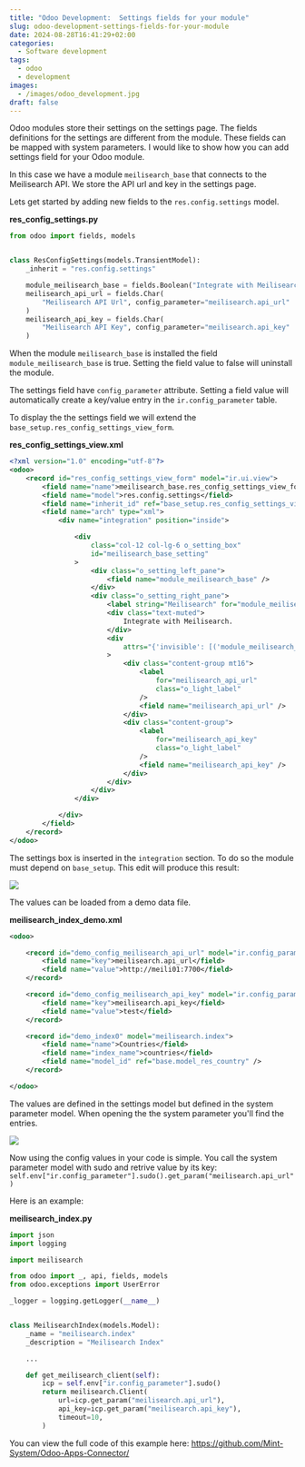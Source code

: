 ```yaml
---
title: "Odoo Development:  Settings fields for your module"
slug: odoo-development-settings-fields-for-your-module
date: 2024-08-28T16:41:29+02:00
categories:
  - Software development
tags:
  - odoo
  - development
images:
  - /images/odoo_development.jpg
draft: false
---
```


Odoo modules store their settings on the settings page. The fields definitions for the settings are different from the module. These fields can be mapped with system parameters. I  would like to show how you can add settings field for your Odoo module. 

<!--more-->

In this case we have a module `meilisearch_base` that connects to the Meilisearch API. We store the API url and key in the settings page. 

Lets get started by adding new fields to the `res.config.settings` model.

**res_config_settings.py**

```python
from odoo import fields, models


class ResConfigSettings(models.TransientModel):
    _inherit = "res.config.settings"

    module_meilisearch_base = fields.Boolean("Integrate with Meilisearch")
    meilisearch_api_url = fields.Char(
        "Meilisearch API Url", config_parameter="meilisearch.api_url"
    )
    meilisearch_api_key = fields.Char(
        "Meilisearch API Key", config_parameter="meilisearch.api_key"
    )
```

When the module `meilisearch_base` is installed the field `module_meilisearch_base`
 is true. Setting the field value to false will uninstall the module.

The settings field have `config_parameter` attribute. Setting a field value will automatically create a key/value entry in the `ir.config_parameter` table.

To display the the settings field we will extend the `base_setup.res_config_settings_view_form`.
 
 **res_config_settings_view.xml**

```xml
<?xml version="1.0" encoding="utf-8"?>
<odoo>
    <record id="res_config_settings_view_form" model="ir.ui.view">
        <field name="name">meilisearch_base.res_config_settings_view_form</field>
        <field name="model">res.config.settings</field>
        <field name="inherit_id" ref="base_setup.res_config_settings_view_form" />
        <field name="arch" type="xml">
            <div name="integration" position="inside">

                <div
                    class="col-12 col-lg-6 o_setting_box"
                    id="meilisearch_base_setting"
                >
                    <div class="o_setting_left_pane">
                        <field name="module_meilisearch_base" />
                    </div>
                    <div class="o_setting_right_pane">
                        <label string="Meilisearch" for="module_meilisearch_base" />
                        <div class="text-muted">
                            Integrate with Meilisearch.
                        </div>
                        <div
                            attrs="{'invisible': [('module_meilisearch_base', '=', False)]}"
                        >
                            <div class="content-group mt16">
                                <label
                                    for="meilisearch_api_url"
                                    class="o_light_label"
                                />
                                <field name="meilisearch_api_url" />
                            </div>
                            <div class="content-group">
                                <label
                                    for="meilisearch_api_key"
                                    class="o_light_label"
                                />
                                <field name="meilisearch_api_key" />
                            </div>
                        </div>
                    </div>
                </div>

            </div>
        </field>
    </record>
</odoo>
```

The settings box is inserted in the `integration` section. To do so the module must depend on `base_setup`. This edit will produce this result:

![](/images/Odoo%20Settings%20Page%20Meilisearch.png)

The values can be loaded from a demo data file.

**meilisearch_index_demo.xml**

```xml
<odoo>

    <record id="demo_config_meilisearch_api_url" model="ir.config_parameter">
        <field name="key">meilisearch.api_url</field>
        <field name="value">http://meili01:7700</field>
    </record>

    <record id="demo_config_meilisearch_api_key" model="ir.config_parameter">
        <field name="key">meilisearch.api_key</field>
        <field name="value">test</field>
    </record>

    <record id="demo_index0" model="meilisearch.index">
        <field name="name">Countries</field>
        <field name="index_name">countries</field>
        <field name="model_id" ref="base.model_res_country" />
    </record>

</odoo>
```

The values are defined in the settings model but defined in the system parameter model. When opening the the system parameter you'll find the entries.

![](/Odoo%20System%20Parameter%20Meilisearch.png)

Now using the config values in your code is simple. You call the system parameter model with sudo and retrive value by its key: `self.env["ir.config_parameter"].sudo().get_param("meilisearch.api_url")`

Here is an example:

**meilisearch_index.py**

```python
import json
import logging

import meilisearch

from odoo import _, api, fields, models
from odoo.exceptions import UserError

_logger = logging.getLogger(__name__)


class MeilisearchIndex(models.Model):
    _name = "meilisearch.index"
    _description = "Meilisearch Index"

	...

    def get_meilisearch_client(self):
        icp = self.env["ir.config_parameter"].sudo()
        return meilisearch.Client(
            url=icp.get_param("meilisearch.api_url"),
            api_key=icp.get_param("meilisearch.api_key"),
            timeout=10,
        )
```

You can view the full code of this example here: <https://github.com/Mint-System/Odoo-Apps-Connector/>
